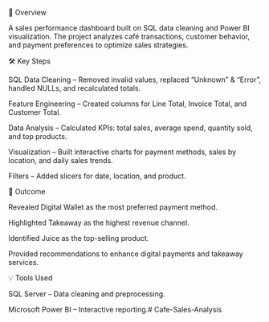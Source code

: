 📌 Overview

A sales performance dashboard built on SQL data cleaning and Power BI visualization.
The project analyzes café transactions, customer behavior, and payment preferences to optimize sales strategies.

🛠 Key Steps

SQL Data Cleaning – Removed invalid values, replaced “Unknown” & “Error”, handled NULLs, and recalculated totals.

Feature Engineering – Created columns for Line Total, Invoice Total, and Customer Total.

Data Analysis – Calculated KPIs: total sales, average spend, quantity sold, and top products.

Visualization – Built interactive charts for payment methods, sales by location, and daily sales trends.

Filters – Added slicers for date, location, and product.

🎯 Outcome

Revealed Digital Wallet as the most preferred payment method.

Highlighted Takeaway as the highest revenue channel.

Identified Juice as the top-selling product.

Provided recommendations to enhance digital payments and takeaway services.

💡 Tools Used

SQL Server – Data cleaning and preprocessing.

Microsoft Power BI – Interactive reporting.# Cafe-Sales-Analysis
